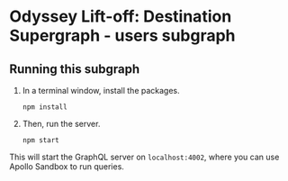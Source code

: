 # Odyssey Lift-off: Destination Supergraph - users subgraph

## Running this subgraph

1. In a terminal window, install the packages.

    ```
    npm install
    ```

1. Then, run the server.

    ```
    npm start
    ```

This will start the GraphQL server on `localhost:4002`, where you can use Apollo Sandbox to run queries.
